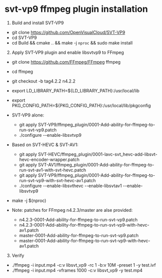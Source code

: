 # svt-vp9 ffmpeg plugin installation

1. Build and install SVT-VP9
- git clone https://github.com/OpenVisualCloud/SVT-VP9
- cd SVT-VP9
- cd Build && cmake .. && make -j `nproc` && sudo make install

2. Apply SVT-VP9 plugin and enable libsvtvp9 to FFmpeg
- git clone https://github.com/FFmpeg/FFmpeg ffmpeg
- cd ffmpeg
- git checkout -b tag4.2.2 n4.2.2
- export LD_LIBRARY_PATH=${LD_LIBRARY_PATH}:/usr/local/lib
- export PKG_CONFIG_PATH=${PKG_CONFIG_PATH}:/usr/local/lib/pkgconfig
- SVT-VP9 alone:
   - git apply SVT-VP9/ffmpeg_plugin/0001-Add-ability-for-ffmpeg-to-run-svt-vp9.patch
   - ./configure --enable-libsvtvp9
- Based on SVT-HEVC & SVT-AV1:
   - git apply SVT-HEVC/ffmpeg_plugin/0001-lavc-svt_hevc-add-libsvt-hevc-encoder-wrapper.patch
   - git apply SVT-AV1/ffmpeg_plugin/0001-Add-ability-for-ffmpeg-to-run-svt-av1-with-svt-hevc.patch
   - git apply SVT-VP9/ffmpeg_plugin/0001-Add-ability-for-ffmpeg-to-run-svt-vp9-with-svt-hevc-av1.patch
   - ./configure --enable-libsvthevc --enable-libsvtav1 --enable-libsvtvp9
- make -j $(nproc)

- Note: patches for FFmpeg n4.2.3/master are alse provided:
   - n4.2.3-0001-Add-ability-for-ffmpeg-to-run-svt-vp9.patch
   - n4.2.3-0001-Add-ability-for-ffmpeg-to-run-svt-vp9-with-hevc-av1.patch
   - master-0001-Add-ability-for-ffmpeg-to-run-svt-vp9.patch
   - master-0001-Add-ability-for-ffmpeg-to-run-svt-vp9-with-hevc-av1.patch
   
3. Verify
- ./ffmpeg  -i input.mp4 -c:v libsvt_vp9 -rc 1 -b:v 10M -preset 1  -y test.ivf
- ./ffmpeg  -i input.mp4 -vframes 1000 -c:v libsvt_vp9 -y test.mp4
